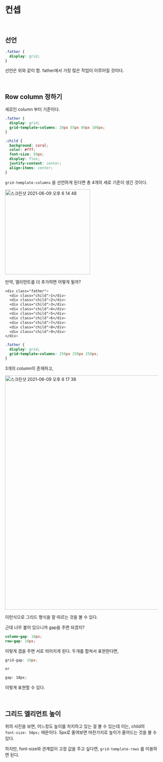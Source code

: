 # 컨셉

<br/>

## 선언

```scss
.father {
  display: grid;
}
```

선언은 위와 같이 함. father에서 가장 많은 작업이 이루어질 것이다.

<br/>

## Row column 정하기

세로인 column 부터 기준이다.

```scss
.father {
  display: grid;
  grid-template-columns: 20px 55px 89px 100px;
}

.child {
  background: coral;
  color: #fff;
  font-size: 50px;
  display: flex;
  justify-content: center;
  align-items: center;
}
```

`grid-template-columns` 을 선언하게 된다면 총 4개의 세로 기준이 생긴 것이다.

<img width="280" alt="스크린샷 2021-06-09 오후 6 14 48" src="https://user-images.githubusercontent.com/59427983/121327653-9935bd00-c94e-11eb-9c2a-68cf1fe08026.png">

만약, 엘리먼트를 더 추가하면 어떻게 될까?

```scss
<div class="father">
  <div class="child">1</div>
  <div class="child">2</div>
  <div class="child">3</div>
  <div class="child">4</div>
  <div class="child">5</div>
  <div class="child">6</div>
  <div class="child">7</div>
  <div class="child">8</div>
  <div class="child">9</div>
</div>

.father {
  display: grid;
  grid-template-columns: 250px 250px 250px;
}
```

3개의 column이 존재하고,

<img width="772" alt="스크린샷 2021-06-09 오후 6 17 38" src="https://user-images.githubusercontent.com/59427983/121328095-ffbadb00-c94e-11eb-89b9-9fb022ae58f7.png">

이런식으로 그리드 형식을 잘 따르는 것을 볼 수 있다.

근데 너무 붙어 있으니까 gap을 주면 되겠지?

```scss
column-gap: 10px;
row-gap: 10px;
```

이렇게 갭을 주면 서로 띄어지게 된다. 두개를 합쳐서 표현한다면,

```scss
grid-gap: 10px;

or

gap: 10px;
```

이렇게 표현할 수 있다.

<br/>

## 그리드 엘리먼트 높이

위의 사진을 보면, 어느정도 높이를 차지하고 있는 걸 볼 수 있는데 이는, child의 `  font-size: 50px;` 때문이다. 5px로 줄여보면 마찬가지로 높이가 줄어드는 것을 볼 수 있다.

하지만, font-size와 관계없이 고정 값을 주고 싶다면, `grid-template-rows` 를 이용하면 된다.
